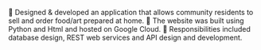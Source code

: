 
	Designed & developed an application that allows community residents to sell and order food/art prepared at home.
	The website was built using Python and Html and hosted on Google Cloud.
	Responsibilities included database design, REST web services and API design and development.
